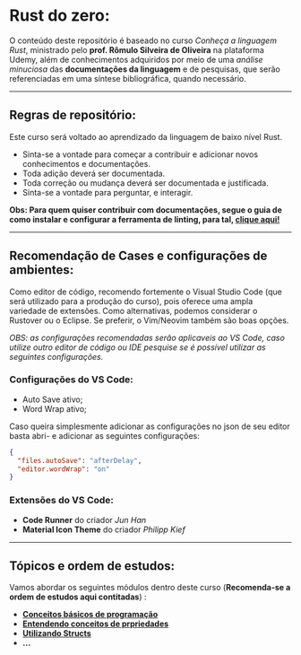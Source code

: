 # Rust do zero:

O conteúdo deste repositório é baseado no curso _Conheça a linguagem Rust_, ministrado pelo **prof. Rômulo Silveira de Oliveira** na plataforma Udemy, além de conhecimentos adquiridos por meio de uma _análise minuciosa_ das **documentações da linguagem** e de pesquisas, que serão referenciadas em uma síntese bibliográfica, quando necessário.

---

## Regras de repositório:

Este curso será voltado ao aprendizado da linguagem de baixo nível Rust.

- Sinta-se a vontade para começar a contribuir e adicionar novos conhecimentos e documentações.
- Toda adição deverá ser documentada.
- Toda correção ou mudança deverá ser documentada e justificada.
- Sinta-se a vontade para perguntar, e interagir.

**Obs: Para quem quiser contribuir com documentações, segue o guia de como instalar e configurar a ferramenta de linting, para tal, [clique aqui!](./configLintingToll.md)**

---

## Recomendação de Cases e configurações de ambientes:

Como editor de código, recomendo fortemente o Visual Studio Code (que será utilizado para a produção do curso), pois oferece uma ampla variedade de extensões. Como alternativas, podemos considerar o Rustover ou o Eclipse. Se preferir, o Vim/Neovim também são boas opções.

_OBS: as configurações recomendadas serão aplicaveis ao VS Code, caso utilize outro editor de código ou IDE pesquise se é possível utilizar as seguintes configurações._

### Configurações do VS Code:

- Auto Save ativo;
- Word Wrap ativo;

Caso queira simplesmente adicionar as configurações no json de seu editor basta abri- e adicionar as seguintes configurações:

```json
{
  "files.autoSave": "afterDelay",
  "editor.wordWrap": "on"
}
```

### Extensões do VS Code:

- **Code Runner** do criador _Jun Han_
- **Material Icon Theme** do criador _Philipp Kief_

---

## Tópicos e ordem de estudos:

Vamos abordar os seguintes módulos dentro deste curso (**Recomenda-se a ordem de estudos aqui contitadas**) :

- **[Conceitos básicos de programação](./basic_programming_concepts/readme.md)**
- **[Entendendo conceitos de prpriedades](./ownership_concepts/)**
- **[Utilizando Structs](./structs_and_related_data/)**
- **...**

